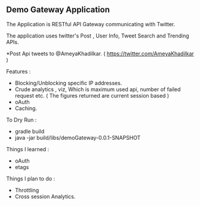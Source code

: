 Demo Gateway Application
--------------------------------------
The Application is RESTful API Gateway communicating with Twitter.

The application uses twitter's Post , User Info, Tweet Search and Trending APIs.

*Post Api tweets to @AmeyaKhadilkar. ( https://twitter.com/AmeyaKhadilkar )

Features :
 - Blocking/Unblocking specific IP addresses.
 - Crude analytics , viz, Which is maximum used api, number of failed request etc.
 ( The figures returned are current session based )
 - oAuth
 - Caching.
 
To Dry Run :

- gradle build
- java -jar build/libs/demoGateway-0.0.1-SNAPSHOT

Things I learned :

- oAuth
- etags


Things I plan to do :
- Throttling
- Cross session Analytics.

